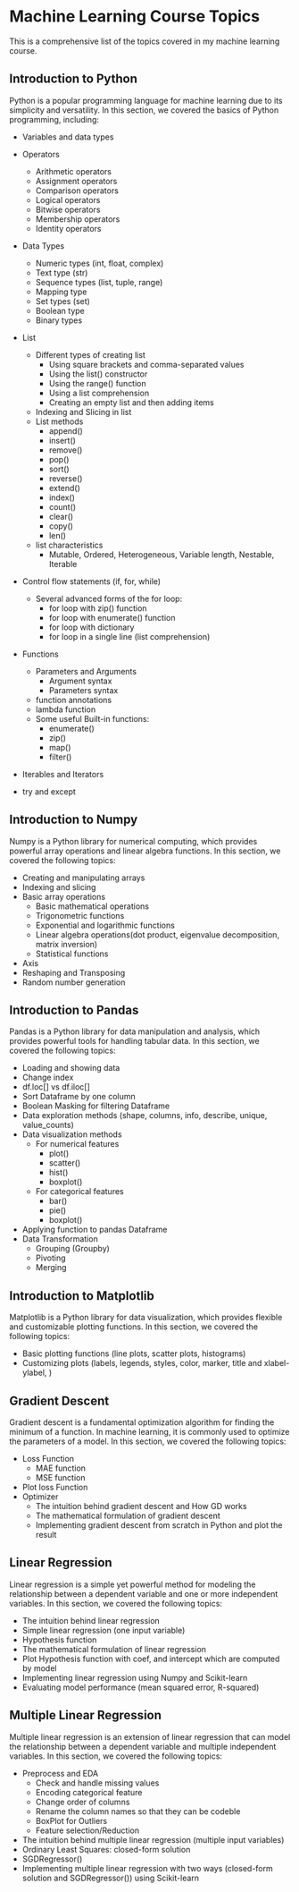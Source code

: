 # Machine Learning Course Topics
This is a comprehensive list of the topics covered in my machine learning course.

## Introduction to Python
Python is a popular programming language for machine learning due to its simplicity and versatility. 
In this section, we covered the basics of Python programming, including:


- Variables and data types
- Operators
    - Arithmetic operators
    - Assignment operators
    - Comparison operators
    - Logical operators
    - Bitwise operators
    - Membership operators
    - Identity operators
- Data Types
    - Numeric types (int, float, complex)
    - Text type (str)
    - Sequence types (list, tuple, range)
    - Mapping type
    - Set types (set)
    - Boolean type
    - Binary types
- List
    - Different types of creating list
        - Using square brackets and comma-separated values
        - Using the list() constructor
        - Using the range() function
        - Using a list comprehension
        - Creating an empty list and then adding items
    - Indexing and Slicing in list
    - List methods
        - append()
        - insert()
        - remove()
        - pop()
        - sort()
        - reverse()
        - extend()
        - index()
        - count()
        - clear()
        - copy()
        - len()
    - list characteristics
        - Mutable, Ordered, Heterogeneous, Variable length, Nestable, Iterable
- Control flow statements (if, for, while)
    - Several advanced forms of the for loop:
        - for loop with zip() function
        - for loop with enumerate() function
        - for loop with dictionary
        - for loop in a single line (list comprehension)

- Functions
    - Parameters and Arguments
        - Argument syntax
        - Parameters syntax
    - function annotations
    - lambda function
    - Some useful Built-in functions:
        - enumerate()
        - zip()
        - map()
        - filter()
- Iterables and Iterators
- try and except

## Introduction to Numpy
Numpy is a Python library for numerical computing, which provides powerful array operations and linear algebra functions. In this section, we covered the following topics:

- Creating and manipulating arrays
- Indexing and slicing
- Basic array operations
    - Basic mathematical operations
    - Trigonometric functions
    - Exponential and logarithmic functions
    - Linear algebra operations(dot product, eigenvalue decomposition, matrix inversion)
    - Statistical functions
- Axis
- Reshaping and Transposing
- Random number generation

## Introduction to Pandas
Pandas is a Python library for data manipulation and analysis, which provides powerful tools for handling tabular data. In this section, we covered the following topics:

- Loading and showing data
- Change index
- df.loc[] vs df.iloc[]
- Sort Dataframe by one column
- Boolean Masking for filtering Dataframe
- Data exploration methods (shape, columns, info, describe, unique, value_counts) 
- Data visualization methods
    - For numerical features
        - plot()
        - scatter()
        - hist()
        - boxplot()
    - For categorical features
        - bar()
        - pie()
        - boxplot()
- Applying function to pandas Dataframe
- Data Transformation
    - Grouping (Groupby)
    - Pivoting
    - Merging

## Introduction to Matplotlib
Matplotlib is a Python library for data visualization, which provides flexible and customizable plotting functions. In this section, we covered the following topics:

- Basic plotting functions (line plots, scatter plots, histograms)
- Customizing plots (labels, legends, styles, color, marker, title and xlabel-ylabel,  )

## Gradient Descent
Gradient descent is a fundamental optimization algorithm for finding the minimum of a function. In machine learning, it is commonly used to optimize the parameters of a model. In this section, we covered the following topics:

- Loss Function
    - MAE function
    - MSE function
- Plot loss Function
- Optimizer
    - The intuition behind gradient descent and How GD works
    - The mathematical formulation of gradient descent
    - Implementing gradient descent from scratch in Python and plot the result

## Linear Regression
Linear regression is a simple yet powerful method for modeling the relationship between a dependent variable and one or more independent variables. In this section, we covered the following topics:

- The intuition behind linear regression
- Simple linear regression (one input variable)
- Hypothesis function
- The mathematical formulation of linear regression
- Plot Hypothesis function with coef, and intercept which are computed by model
- Implementing linear regression using Numpy and Scikit-learn
- Evaluating model performance (mean squared error, R-squared)

## Multiple Linear Regression
Multiple linear regression is an extension of linear regression that can model the relationship between a dependent variable and multiple independent variables. In this section, we covered the following topics:

- Preprocess and EDA
    - Check and handle missing values
    - Encoding categorical feature
    - Change order of columns
    - Rename the column names so that they can be codeble
    - BoxPlot for Outliers
    - Feature selection/Reduction
- The intuition behind multiple linear regression (multiple input variables) 
- Ordinary Least Squares: closed-form solution
- SGDRegressor()
- Implementing multiple linear regression with two ways (closed-form solution and SGDRegressor()) using Scikit-learn